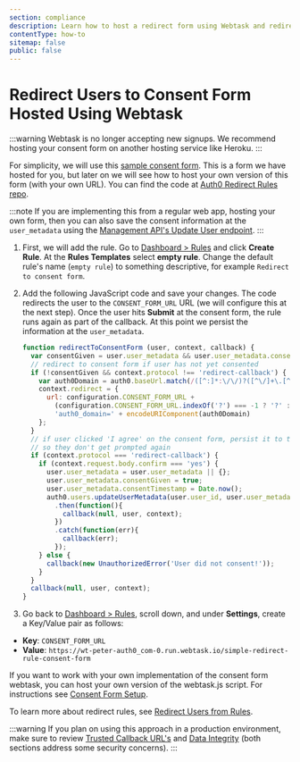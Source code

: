 ```yaml
---
section: compliance
description: Learn how to host a redirect form using Webtask and redirect users to the form.
contentType: how-to
sitemap: false
public: false
---
```

# Redirect Users to Consent Form Hosted Using Webtask

:::warning
Webtask is no longer accepting new signups. We recommend hosting your consent form on another hosting service like Heroku. 
::: 

For simplicity, we will use this [sample consent form](https://wt-peter-auth0_com-0.run.webtask.io/simple-redirect-rule-consent-form). This is a form we have hosted for you, but later on we will see how to host your own version of this form (with your own URL). You can find the code at [Auth0 Redirect Rules repo](https://github.com/auth0/rules/blob/master/redirect-rules/simple/webtask.js).

:::note
If you are implementing this from a regular web app, hosting your own form, then you can also save the consent information at the `user_metadata` using the [Management API's Update User endpoint](/api/management/v2#!/Users/patch_users_by_id).
:::

1. First, we will add the rule. Go to [Dashboard > Rules](${manage_url}/#/rules) and click **Create Rule**. At the **Rules Templates** select **empty rule**. Change the default rule's name (`empty rule`) to something descriptive, for example `Redirect to consent form`.

2. Add the following JavaScript code and save your changes. The code redirects the user to the `CONSENT_FORM_URL` URL (we will configure this at the next step). Once the user hits **Submit** at the consent form, the rule runs again as part of the callback. At this point we persist the information at the `user_metadata`.

    ```js
    function redirectToConsentForm (user, context, callback) {
      var consentGiven = user.user_metadata && user.user_metadata.consentGiven;
      // redirect to consent form if user has not yet consented
      if (!consentGiven && context.protocol !== 'redirect-callback') {
        var auth0Domain = auth0.baseUrl.match(/([^:]*:\/\/)?([^\/]+\.[^\/]+)/)[2];
        context.redirect = {
          url: configuration.CONSENT_FORM_URL +
            (configuration.CONSENT_FORM_URL.indexOf('?') === -1 ? '?' : '&') +
            'auth0_domain=' + encodeURIComponent(auth0Domain)
        };
      }
      // if user clicked 'I agree' on the consent form, persist it to their profile
      // so they don't get prompted again
      if (context.protocol === 'redirect-callback') {
        if (context.request.body.confirm === 'yes') {
          user.user_metadata = user.user_metadata || {};
          user.user_metadata.consentGiven = true;
          user.user_metadata.consentTimestamp = Date.now();
          auth0.users.updateUserMetadata(user.user_id, user.user_metadata)
            .then(function(){
              callback(null, user, context);
            })
            .catch(function(err){
              callback(err);
            });
        } else {
          callback(new UnauthorizedError('User did not consent!'));
        }
      }
      callback(null, user, context);
    }
    ```

3. Go back to [Dashboard > Rules](${manage_url}/#/rules), scroll down, and under **Settings**, create a Key/Value pair as follows:
  - **Key**: `CONSENT_FORM_URL`
  - **Value**: `https://wt-peter-auth0_com-0.run.webtask.io/simple-redirect-rule-consent-form`

If you want to work with your own implementation of the consent form webtask, you can host your own version of the webtask.js script. For instructions see [Consent Form Setup](https://github.com/auth0/rules/tree/master/redirect-rules/simple#consent-form-setup).

To learn more about redirect rules, see [Redirect Users from Rules](/rules/redirect).

:::warning
If you plan on using this approach in a production environment, make sure to review [Trusted Callback URL's](https://github.com/auth0/rules/tree/master/redirect-rules/simple#trusted-callback-urls) and [Data Integrity](https://github.com/auth0/rules/tree/master/redirect-rules/simple#data-integrity) (both sections address some security concerns).
:::
